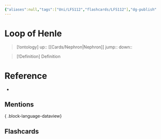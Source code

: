 ```yaml
---
{"aliases":null,"tags":["Uni/LFS112","flashcards/LFS112"],"dg-publish":true,"permalink":"/cards/loop-of-henle/","dgPassFrontmatter":true}
---
```


# Loop of Henle

> [!ontology]
> up:: [[Cards/Nephron\|Nephron]]
> jump:: 
> down:: 

> [!Definition] Definition

# Reference

- 

## Mentions


{ .block-language-dataview}

## Flashcards